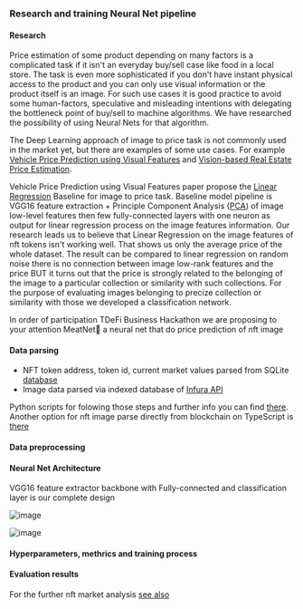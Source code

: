 ### Research and training Neural Net pipeline

#### Research

Price estimation of some product depending on many factors is a complicated task if it isn't an everyday buy/sell case like food in a local store. The task is even more sophisticated if you don't have instant physical access to the product and you can only use visual information or the product itself is an image. For such use cases it is good practice to avoid some human-factors, speculative and misleading intentions with delegating the bottleneck point of buy/sell to machine algorithms. We have researched the possibility of using Neural Nets for that algorithm.

The Deep Learning approach of image to price task is not commonly used in the market yet, but there are examples of some use cases. For example [Vehicle Price Prediction using Visual Features](https://arxiv.org/abs/1803.11227) and [Vision-based Real Estate Price Estimation](https://www.researchgate.net/publication/318528081_Vision-based_Real_Estate_Price_Estimation). 

Vehicle Price Prediction using Visual Features paper propose the [Linear Regression](https://en.wikipedia.org/wiki/Linear_regression) Baseline for image to price task. Baseline model pipeline is VGG16 feature extraction + Principle Component Analysis ([PCA](https://scikit-learn.org/stable/modules/generated/sklearn.decomposition.PCA.html)) of image low-level features then few fully-connected layers with one neuron as output for linear regression process on the image features information. Our research leads us to believe that Linear Regression on the image features of nft tokens isn't working well. That shows us only the average price of the whole dataset. The result can be compared to linear regression on random noise there is no connection between image low-rank features and the price BUT it turns out that the price is strongly related to the belonging of the image to a particular collection or similarity with such collections. For the purpose of evaluating images belonging to precize collection or similarity with those we developed a classification network.

In order of participation TDeFi Business Hackathon we are proposing to your attention MeatNet🥩 a neural net that do price prediction of nft image


#### Data parsing
- NFT token address, token id, current market values parsed from SQLite [database](https://www.kaggle.com/simiotic/ethereum-nfts)
- Image data parsed via indexed database of [Infura API](https://infura.io/)

Python scripts for folowing those steps and further info you can find [there](https://github.com/meat-app-hack/nft-data-parser). Another option for nft image parse directly from blockchain on TypeScript is [there](https://github.com/meat-app-hack/zora-nft-data-parser)

#### Data preprocessing

#### Neural Net Architecture

VGG16 feature extractor backbone with Fully-connected and classification layer is our complete design


![image](https://user-images.githubusercontent.com/44669029/142066229-aaf63bac-0a6d-442b-809c-2acb2f74549b.png)

![image](https://user-images.githubusercontent.com/44669029/142066573-6e785095-cd13-42f8-8ced-debacb966b90.png)




#### Hyperparameters, methrics and training process 

#### Evaluation results



For the further nft market analysis [see also](https://www.kaggle.com/simiotic/ethereum-nft-analysis)

